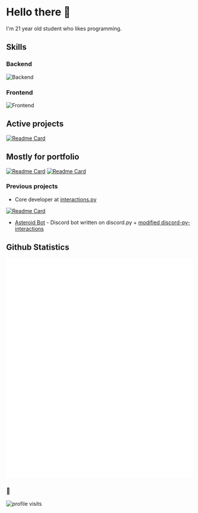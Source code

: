 # Hello there 👋

I'm 21 year old student who likes programming.

## Skills

### Backend
![Backend](https://simpleskill.icons.workers.dev/svg?i=python,fastapi,docker,mongodb,postgresql)

### Frontend

![Frontend](https://simpleskill.icons.workers.dev/svg?i=node.js,typescript,react)

## Active projects

[![Readme Card](https://github-readme-stats.vercel.app/api/pin/?username=Damego&repo=ETIS-mobile)](https://github.com/Damego/ETIS-mobile)

## Mostly for portfolio

[![Readme Card](https://github-readme-stats.vercel.app/api/pin/?username=Damego&repo=anilibria.py)](https://github.com/Damego/anilibria.py)
[![Readme Card](https://github-readme-stats.vercel.app/api/pin/?username=psu-psychosupport&repo=backend&show_owner=true)](https://github.com/psu-psychosupport/backend)

### Previous projects
- Core developer at [interactions.py](https://github.com/interactions-py/library)

[![Readme Card](https://github-readme-stats.vercel.app/api/pin/?username=interactions-py&repo=library&show_owner=true)](https://github.com/interactions-py/library)

- [Asteroid Bot](https://github.com/Damego/Asteroid-Discord-Bot) - Discord bot written on discord.py + [modified discord-py-interactions](https://github.com/Damego/discord-py-interactions)

## Github Statistics

![gh-stats](https://raw.githubusercontent.com/Damego/github-stats/master/generated/overview.svg)
![gh-stats](https://raw.githubusercontent.com/Damego/github-stats/master/generated/languages.svg)

### 👀

![profile visits](https://komarev.com/ghpvc/?username=Damego&color=blue)
